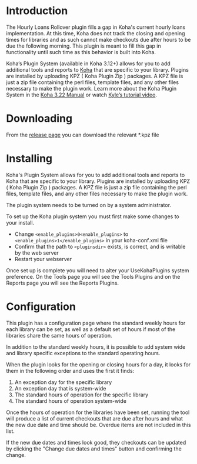 # Introduction

The Hourly Loans Rollover plugin fills a gap in Koha's current hourly loans implementation. At this time, Koha does not track the closing and opening times for libraries and as such cannot make checkouts due after hours to be due the following morning. This plugin is meant to fill this gap in functionality until such time as this behavior is built into Koha.

Koha’s Plugin System (available in Koha 3.12+) allows for you to add additional tools and reports to [Koha](http://koha-community.org) that are specific to your library. Plugins are installed by uploading KPZ ( Koha Plugin Zip ) packages. A KPZ file is just a zip file containing the perl files, template files, and any other files necessary to make the plugin work. Learn more about the Koha Plugin System in the [Koha 3.22 Manual](http://manual.koha-community.org/3.22/en/pluginsystem.html) or watch [Kyle’s tutorial video](http://bywatersolutions.com/2013/01/23/koha-plugin-system-coming-soon/).

# Downloading

From the [release page](https://github.com/bywatersolutions/koha-plugin-kitchen-sink/releases) you can download the relevant *.kpz file

# Installing

Koha's Plugin System allows for you to add additional tools and reports to Koha that are specific to your library. Plugins are installed by uploading KPZ ( Koha Plugin Zip ) packages. A KPZ file is just a zip file containing the perl files, template files, and any other files necessary to make the plugin work.

The plugin system needs to be turned on by a system administrator.

To set up the Koha plugin system you must first make some changes to your install.

* Change `<enable_plugins>0<enable_plugins>` to `<enable_plugins>1</enable_plugins>` in your koha-conf.xml file
* Confirm that the path to `<pluginsdir>` exists, is correct, and is writable by the web server
* Restart your webserver

Once set up is complete you will need to alter your UseKohaPlugins system preference. On the Tools page you will see the Tools Plugins and on the Reports page you will see the Reports Plugins.

# Configuration

This plugin has a configuration page where the standard weekly hours for each library can be set, as well as a default set of hours if most of the libraries share the same hours of operation.

In addition to the standard weekly hours, it is possible to add system wide and library specific exceptions to the standard operating hours.

When the plugin looks for the opening or closing hours for a day, it looks for them in the following order and uses the first it finds:
1) An exception day for the specific library
2) An exception day that is system-wide
3) The standard hours of operation for the specific library
4) The standard hours of operation system-wide

Once the hours of operation for the libraries have been set, running the tool will produce a list of current checkouts that are due after hours and what the new due date and time should be. Overdue items are not included in this list.

If the new due dates and times look good, they checkouts can be updated by clicking the "Change due dates and times" button and confirming the change.
